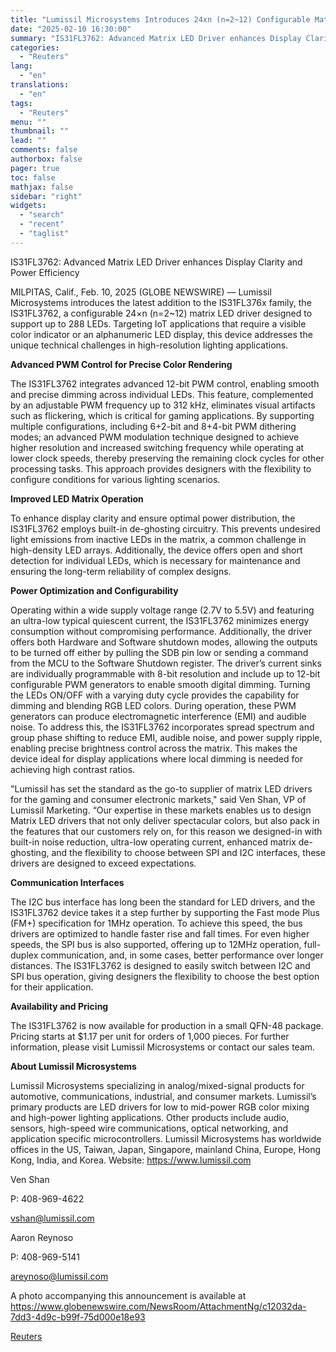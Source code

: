 ```yaml
---
title: "Lumissil Microsystems Introduces 24xn (n=2~12) Configurable Matrix LED Driver for Consumer IoT and Gaming Applications"
date: "2025-02-10 16:30:00"
summary: "IS31FL3762: Advanced Matrix LED Driver enhances Display Clarity and Power EfficiencyMILPITAS, Calif., Feb. 10, 2025 (GLOBE NEWSWIRE) — Lumissil Microsystems introduces the latest addition to the IS31FL376x family, the IS31FL3762, a configurable 24×n (n=2~12) matrix LED driver designed to support up to 288 LEDs. Targeting IoT applications that require a..."
categories:
  - "Reuters"
lang:
  - "en"
translations:
  - "en"
tags:
  - "Reuters"
menu: ""
thumbnail: ""
lead: ""
comments: false
authorbox: false
pager: true
toc: false
mathjax: false
sidebar: "right"
widgets:
  - "search"
  - "recent"
  - "taglist"
---
```


IS31FL3762: Advanced Matrix LED Driver enhances Display Clarity and Power Efficiency

MILPITAS, Calif., Feb. 10, 2025 (GLOBE NEWSWIRE) — Lumissil Microsystems introduces the latest addition to the IS31FL376x family, the IS31FL3762, a configurable 24×n (n=2~12) matrix LED driver designed to support up to 288 LEDs. Targeting IoT applications that require a visible color indicator or an alphanumeric LED display, this device addresses the unique technical challenges in high-resolution lighting applications.

**Advanced PWM Control for Precise Color Rendering**

The IS31FL3762 integrates advanced 12-bit PWM control, enabling smooth and precise dimming across individual LEDs. This feature, complemented by an adjustable PWM frequency up to 312 kHz, eliminates visual artifacts such as flickering, which is critical for gaming applications. By supporting multiple configurations, including 6+2-bit and 8+4-bit PWM dithering modes; an advanced PWM modulation technique designed to achieve higher resolution and increased switching frequency while operating at lower clock speeds, thereby preserving the remaining clock cycles for other processing tasks. This approach provides designers with the flexibility to configure conditions for various lighting scenarios.

**Improved LED Matrix Operation**

To enhance display clarity and ensure optimal power distribution, the IS31FL3762 employs built-in de-ghosting circuitry. This prevents undesired light emissions from inactive LEDs in the matrix, a common challenge in high-density LED arrays. Additionally, the device offers open and short detection for individual LEDs, which is necessary for maintenance and ensuring the long-term reliability of complex designs.

**Power Optimization and Configurability**

Operating within a wide supply voltage range (2.7V to 5.5V) and featuring an ultra-low typical quiescent current, the IS31FL3762 minimizes energy consumption without compromising performance. Additionally, the driver offers both Hardware and Software shutdown modes, allowing the outputs to be turned off either by pulling the SDB pin low or sending a command from the MCU to the Software Shutdown register. The driver’s current sinks are individually programmable with 8-bit resolution and include up to 12-bit configurable PWM generators to enable smooth digital dimming. Turning the LEDs ON/OFF with a varying duty cycle provides the capability for dimming and blending RGB LED colors. During operation, these PWM generators can produce electromagnetic interference (EMI) and audible noise. To address this, the IS31FL3762 incorporates spread spectrum and group phase shifting to reduce EMI, audible noise, and power supply ripple, enabling precise brightness control across the matrix. This makes the device ideal for display applications where local dimming is needed for achieving high contrast ratios.

"Lumissil has set the standard as the go-to supplier of matrix LED drivers for the gaming and consumer electronic markets," said Ven Shan, VP of Lumissil Marketing. “Our expertise in these markets enables us to design Matrix LED drivers that not only deliver spectacular colors, but also pack in the features that our customers rely on, for this reason we designed-in with built-in noise reduction, ultra-low operating current, enhanced matrix de-ghosting, and the flexibility to choose between SPI and I2C interfaces, these drivers are designed to exceed expectations.

**Communication Interfaces**

The I2C bus interface has long been the standard for LED drivers, and the IS31FL3762 device takes it a step further by supporting the Fast mode Plus (FM+) specification for 1MHz operation. To achieve this speed, the bus drivers are optimized to handle faster rise and fall times. For even higher speeds, the SPI bus is also supported, offering up to 12MHz operation, full-duplex communication, and, in some cases, better performance over longer distances. The IS31FL3762 is designed to easily switch between I2C and SPI bus operation, giving designers the flexibility to choose the best option for their application.

**Availability and Pricing**

The IS31FL3762 is now available for production in a small QFN-48 package. Pricing starts at $1.17 per unit for orders of 1,000 pieces. For further information, please visit Lumissil Microsystems or contact our sales team.

**About Lumissil Microsystems**

Lumissil Microsystems specializing in analog/mixed-signal products for automotive, communications, industrial, and consumer markets. Lumissil’s primary products are LED drivers for low to mid-power RGB color mixing and high-power lighting applications. Other products include audio, sensors, high-speed wire communications, optical networking, and application specific microcontrollers. Lumissil Microsystems has worldwide offices in the US, Taiwan, Japan, Singapore, mainland China, Europe, Hong Kong, India, and Korea. Website: https://www.lumissil.com

Ven Shan

P: 408-969-4622

vshan@lumissil.com

Aaron Reynoso

P: 408-969-5141

areynoso@lumissil.com

A photo accompanying this announcement is available at https://www.globenewswire.com/NewsRoom/AttachmentNg/c12032da-7dd3-4d9c-b99f-75d000e18e93

[Reuters](https://www.tradingview.com/news/reuters.com,2025-02-10:newsml_GNE9wSzTQ:0-lumissil-microsystems-introduces-24xn-n-2-12-configurable-matrix-led-driver-for-consumer-iot-and-gaming-applications/)

